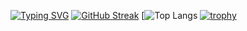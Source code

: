 [![Typing SVG](https://readme-typing-svg.demolab.com?font=Fira+Sans&duration=3000&pause=100&color=08D6F7&background=FFFFFF00&center=true&vCenter=true&width=420&lines=Hi%2C;Full+stack+python+;And+flutter+developer;Intermediate+in+coding...;+Fell+in+love+with+programming)](https://git.io/typing-svg)
[![GitHub Streak](https://streak-stats.demolab.com?user=Santo-philip&theme=radical&hide_border=true&date_format=%5BY%20%5DM%20j)](https://git.io/streak-stats)
[![Top Langs](https://github-readme-stats.vercel.app/api/top-langs/?username=Santo-Philip&hide=TeX&layout=compact)
[![trophy](https://github-profile-trophy.vercel.app/?username=Santo-Philip&theme=onedark)](https://github.com/ryo-ma/github-profile-trophy)
